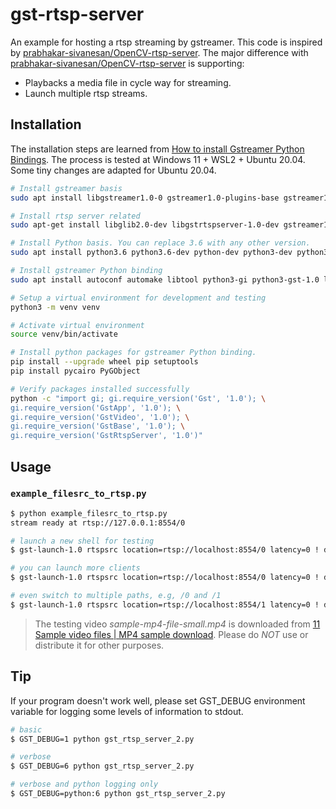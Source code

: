 # gst-rtsp-server

An example for hosting a rtsp streaming by gstreamer. This code is inspired by [prabhakar-sivanesan/OpenCV-rtsp-server](https://github.com/prabhakar-sivanesan/OpenCV-rtsp-server). The major difference with [prabhakar-sivanesan/OpenCV-rtsp-server](https://github.com/prabhakar-sivanesan/OpenCV-rtsp-server) is supporting:

- Playbacks a media file in cycle way for streaming.
- Launch multiple rtsp streams.

## Installation

The installation steps are learned from [How to install Gstreamer Python Bindings](http://lifestyletransfer.com/how-to-install-gstreamer-python-bindings/). The process is tested at Windows 11 + WSL2 + Ubuntu 20.04. Some tiny changes are adapted for Ubuntu 20.04.

```bash
# Install gstreamer basis
sudo apt install libgstreamer1.0-0 gstreamer1.0-plugins-base gstreamer1.0-plugins-good gstreamer1.0-plugins-bad gstreamer1.0-plugins-ugly gstreamer1.0-libav gstreamer1.0-doc gstreamer1.0-tools gstreamer1.0-x gstreamer1.0-alsa gstreamer1.0-gl gstreamer1.0-gtk3 gstreamer1.0-qt5 gstreamer1.0-pulseaudio

# Install rtsp server related
sudo apt-get install libglib2.0-dev libgstrtspserver-1.0-dev gstreamer1.0-rtsp

# Install Python basis. You can replace 3.6 with any other version.
sudo apt install python3.6 python3.6-dev python-dev python3-dev python3-pip python-dev python3.6-venv

# Install gstreamer Python binding
sudo apt install autoconf automake libtool python3-gi python3-gst-1.0 libgirepository1.0-dev libcairo2-dev gir1.2-gstreamer-1.0 gir1.2-gst-rtsp-server-1.0

# Setup a virtual environment for development and testing
python3 -m venv venv

# Activate virtual environment
source venv/bin/activate

# Install python packages for gstreamer Python binding.
pip install --upgrade wheel pip setuptools
pip install pycairo PyGObject

# Verify packages installed successfully
python -c "import gi; gi.require_version('Gst', '1.0'); \
gi.require_version('GstApp', '1.0'); \
gi.require_version('GstVideo', '1.0'); \
gi.require_version('GstBase', '1.0'); \
gi.require_version('GstRtspServer', '1.0')"
```

## Usage

### `example_filesrc_to_rtsp.py`

```bash
$ python example_filesrc_to_rtsp.py
stream ready at rtsp://127.0.0.1:8554/0

# launch a new shell for testing
$ gst-launch-1.0 rtspsrc location=rtsp://localhost:8554/0 latency=0 ! decodebin ! autovideosink

# you can launch more clients
$ gst-launch-1.0 rtspsrc location=rtsp://localhost:8554/0 latency=0 ! decodebin ! autovideosink

# even switch to multiple paths, e.g, /0 and /1
$ gst-launch-1.0 rtspsrc location=rtsp://localhost:8554/1 latency=0 ! decodebin ! autovideosink
```

> The testing video *sample-mp4-file-small.mp4* is downloaded from [11 Sample video files | MP4 sample download](https://www.learningcontainer.com/mp4-sample-video-files-download/). Please do *NOT* use or distribute it for other purposes.


## Tip

If your program doesn't work well, please set GST_DEBUG environment variable for logging some levels of information to stdout.

```bash
# basic
$ GST_DEBUG=1 python gst_rtsp_server_2.py

# verbose
$ GST_DEBUG=6 python gst_rtsp_server_2.py

# verbose and python logging only
$ GST_DEBUG=python:6 python gst_rtsp_server_2.py
```

